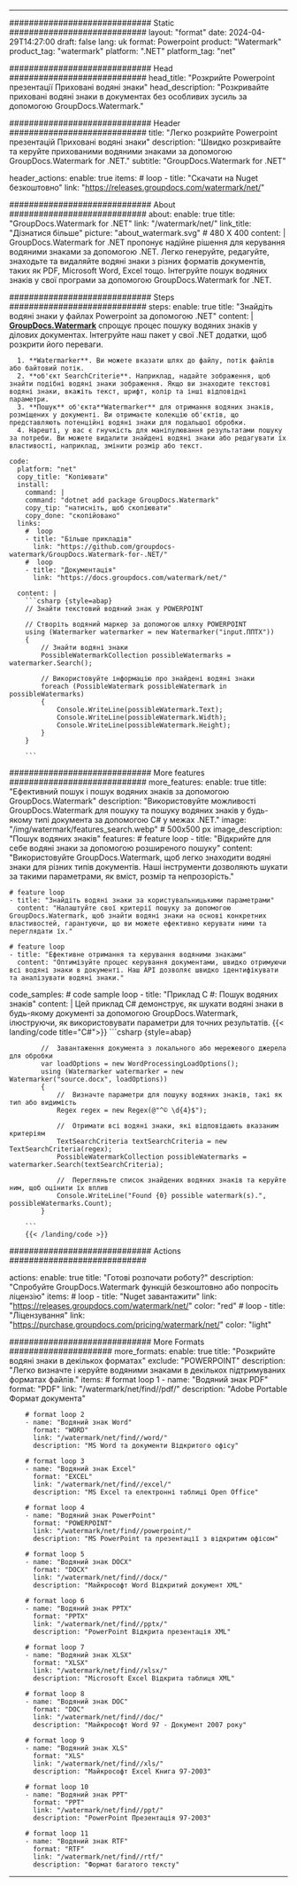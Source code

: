 
---
############################# Static ############################
layout: "format"
date:  2024-04-29T14:27:00
draft: false
lang: uk
format: Powerpoint
product: "Watermark"
product_tag: "watermark"
platform: ".NET"
platform_tag: "net"

############################# Head ############################
head_title: "Розкрийте Powerpoint презентації Приховані водяні знаки"
head_description: "Розкривайте приховані водяні знаки в документах без особливих зусиль за допомогою GroupDocs.Watermark."

############################# Header ############################
title: "Легко розкрийте Powerpoint презентацій Приховані водяні знаки" 
description: "Швидко розкривайте та керуйте прихованими водяними знаками за допомогою GroupDocs.Watermark for .NET."
subtitle: "GroupDocs.Watermark for .NET" 

header_actions:
  enable: true
  items:
    #  loop
    - title: "Скачати на Nuget безкоштовно"
      link: "https://releases.groupdocs.com/watermark/net/"
      
############################# About ############################
about:
    enable: true
    title: "GroupDocs.Watermark for .NET"
    link: "/watermark/net/"
    link_title: "Дізнатися більше"
    picture: "about_watermark.svg" # 480 X 400
    content: |
       GroupDocs.Watermark for .NET пропонує надійне рішення для керування водяними знаками за допомогою .NET. Легко генеруйте, редагуйте, знаходьте та видаляйте водяні знаки з різних форматів документів, таких як PDF, Microsoft Word, Excel тощо. Інтегруйте пошук водяних знаків у свої програми за допомогою GroupDocs.Watermark for .NET.

############################# Steps ############################
steps:
    enable: true
    title: "Знайдіть водяні знаки у файлах Powerpoint за допомогою .NET"
    content: |
      **[GroupDocs.Watermark](https://products.groupdocs.com/watermark/net/)** спрощує процес пошуку водяних знаків у ділових документах. Інтегруйте наш пакет у свої .NET додатки, щоб розкрити його переваги.
      
      1. **Watermarker**. Ви можете вказати шлях до файлу, потік файлів або байтовий потік.
      2. **об'єкт SearchCriterie**. Наприклад, надайте зображення, щоб знайти подібні водяні знаки зображення. Якщо ви знаходите текстові водяні знаки, вкажіть текст, шрифт, колір та інші відповідні параметри.
      3. **Пошук** об'єкта**Watermarker** для отримання водяних знаків, розміщених у документі. Ви отримаєте колекцію об'єктів, що представляють потенційні водяні знаки для подальшої обробки.
      4. Нарешті, у вас є гнучкість для маніпулювання результатами пошуку за потреби. Ви можете видалити знайдені водяні знаки або редагувати їх властивості, наприклад, змінити розмір або текст.
   
    code:
      platform: "net"
      copy_title: "Копіювати"
      install:
        command: |
        command: "dotnet add package GroupDocs.Watermark"
        copy_tip: "натисніть, щоб скопіювати"
        copy_done: "скопійовано"
      links:
        #  loop
        - title: "Більше прикладів"
          link: "https://github.com/groupdocs-watermark/GroupDocs.Watermark-for-.NET/"
        #  loop
        - title: "Документація"
          link: "https://docs.groupdocs.com/watermark/net/"
          
      content: |
        ```csharp {style=abap}
        // Знайти текстовий водяний знак у POWERPOINT

        // Створіть водяний маркер за допомогою шляху POWERPOINT
        using (Watermarker watermarker = new Watermarker("input.ППТХ"))
        {
            // Знайти водяні знаки
            PossibleWatermarkCollection possibleWatermarks = watermarker.Search();

            // Використовуйте інформацію про знайдені водяні знаки
            foreach (PossibleWatermark possibleWatermark in possibleWatermarks)
            {
                Console.WriteLine(possibleWatermark.Text);
                Console.WriteLine(possibleWatermark.Width);
                Console.WriteLine(possibleWatermark.Height);
            }
        }
        
        ```            

############################# More features ############################
more_features:
  enable: true
  title: "Ефективний пошук і пошук водяних знаків за допомогою GroupDocs.Watermark"
  description: "Використовуйте можливості GroupDocs.Watermark для пошуку та пошуку водяних знаків у будь-якому типі документа за допомогою C# у межах .NET."
  image: "/img/watermark/features_search.webp" # 500x500 px
  image_description: "Пошук водяних знаків"
  features:
    # feature loop
    - title: "Відкрийте для себе водяні знаки за допомогою розширеного пошуку"
      content: "Використовуйте GroupDocs.Watermark, щоб легко знаходити водяні знаки для різних типів документів. Наші інструменти дозволяють шукати за такими параметрами, як вміст, розмір та непрозорість."

    # feature loop
    - title: "Знайдіть водяні знаки за користувальницькими параметрами"
      content: "Налаштуйте свої критерії пошуку за допомогою GroupDocs.Watermark, щоб знайти водяні знаки на основі конкретних властивостей, гарантуючи, що ви можете ефективно керувати ними та переглядати їх."

    # feature loop
    - title: "Ефективне отримання та керування водяними знаками"
      content: "Оптимізуйте процес керування документами, швидко отримуючи всі водяні знаки в документі. Наш API дозволяє швидко ідентифікувати та аналізувати водяні знаки."
      
  code_samples:
    # code sample loop
    - title: "Приклад C #: Пошук водяних знаків"
      content: |
        Цей приклад C# демонструє, як шукати водяні знаки в будь-якому документі за допомогою GroupDocs.Watermark, ілюструючи, як використовувати параметри для точних результатів.
        {{< landing/code title="C#">}}
        ```csharp {style=abap}
        
            //  Завантаження документа з локального або мережевого джерела для обробки
            var loadOptions = new WordProcessingLoadOptions();
            using (Watermarker watermarker = new Watermarker("source.docx", loadOptions))
            {
                //  Визначте параметри для пошуку водяних знаків, такі як тип або видимість
                Regex regex = new Regex(@"^© \d{4}$");

                //  Отримати всі водяні знаки, які відповідають вказаним критеріям
                TextSearchCriteria textSearchCriteria = new TextSearchCriteria(regex);
                PossibleWatermarkCollection possibleWatermarks = watermarker.Search(textSearchCriteria);

                //  Перегляньте список знайдених водяних знаків та керуйте ним, щоб оцінити їх вплив
                Console.WriteLine("Found {0} possible watermark(s).", possibleWatermarks.Count);
            }

        ```
        {{< /landing/code >}}


############################# Actions ############################

actions:
  enable: true
  title: "Готові розпочати роботу?"
  description: "Спробуйте GroupDocs.Watermark функцій безкоштовно або попросіть ліцензію"
  items:
    #  loop
    - title: "Nuget завантажити"
      link: "https://releases.groupdocs.com/watermark/net/"
      color: "red"
        #  loop
    - title: "Ліцензування"
      link: "https://purchase.groupdocs.com/pricing/watermark/net/"
      color: "light"


############################# More Formats #####################
more_formats:
    enable: true
    title: "Розкрийте водяні знаки в декількох форматах"
    exclude: "POWERPOINT"
    description: "Легко визначте і керуйте водяними знаками в декількох підтримуваних форматах файлів."
    items: 
        # format loop 1
        - name: "Водяний знак PDF"
          format: "PDF"
          link: "/watermark/net/find//pdf/"
          description: "Adobe Portable Формат документа"

        # format loop 2
        - name: "Водяний знак Word"
          format: "WORD"
          link: "/watermark/net/find//word/"
          description: "MS Word та документи Відкритого офісу"
          
        # format loop 3
        - name: "Водяний знак Excel"
          format: "EXCEL"
          link: "/watermark/net/find//excel/"
          description: "MS Excel та електронні таблиці Open Office"

        # format loop 4
        - name: "Водяний знак PowerPoint"
          format: "POWERPOINT"
          link: "/watermark/net/find//powerpoint/"
          description: "MS PowerPoint та презентації з відкритим офісом"

        # format loop 5
        - name: "Водяний знак DOCX"
          format: "DOCX"
          link: "/watermark/net/find//docx/"
          description: "Майкрософт Word Відкритий документ XML"
          
        # format loop 6
        - name: "Водяний знак PPTX"
          format: "PPTX"
          link: "/watermark/net/find//pptx/"
          description: "PowerPoint Відкрита презентація XML"
          
        # format loop 7
        - name: "Водяний знак XLSX"
          format: "XLSX"
          link: "/watermark/net/find//xlsx/"
          description: "Microsoft Excel Відкрита таблиця XML"

        # format loop 8
        - name: "Водяний знак DOC"
          format: "DOC"
          link: "/watermark/net/find//doc/"
          description: "Майкрософт Word 97 - Документ 2007 року"

        # format loop 9
        - name: "Водяний знак XLS"
          format: "XLS"
          link: "/watermark/net/find//xls/"
          description: "Майкрософт Excel Книга 97-2003"

        # format loop 10
        - name: "Водяний знак PPT"
          format: "PPT"
          link: "/watermark/net/find//ppt/"
          description: "PowerPoint Презентація 97-2003"

        # format loop 11
        - name: "Водяний знак RTF"
          format: "RTF"
          link: "/watermark/net/find//rtf/"
          description: "Формат багатого тексту"

---